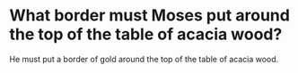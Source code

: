# What border must Moses put around the top of the table of acacia wood?

He must put a border of gold around the top of the table of acacia wood.
